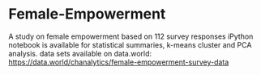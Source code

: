 # Female-Empowerment
A study on female empowerment based on 112 survey responses
iPython notebook is available for statistical summaries, k-means cluster and PCA analysis. 
data sets available on data.world: https://data.world/chanalytics/female-empowerment-survey-data

